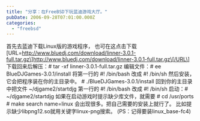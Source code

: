 ```yaml
---
title: "分享：在FreeBSD下玩蓝迪游戏大厅。"
pubDate: 2006-09-28T07:01:00.000Z
categories: 
  - "freebsd"
---
```


首先去蓝迪下载Linux版的游戏程序， 也可在这点击下载\[URL=http://www.bluedj.com/download/linner-3.0.1-full.tar.gz\]http://www.bluedj.com/download/linner-3.0.1-full.tar.gz\[/URL\] 下载回来后解压：# tar -xf linner-3.0.1-full.tar.gz 编辑文件：# ee BlueDJGames-3.0.1/install 将第一行的 #! /bin/bash 改成 #! /bin/sh 然后安装，它会把程序装在你的主目录中。 # ./BlueDJGames-3.0.1/install 回到你的主目录中把文件 ~/djgame2/startdjg 第一行的 #! /bin/bash 改成 #! /bin/sh 启动：# ~/djgame2/startdjg 如果在启动游戏时提示缺少库文件，就需要 # cd /usr/ports # make search name=linux 会出现很多。把自己需要的安装上就行了。 比如提示缺少libpng12.so就用关键字linux-png搜索。 (PS：记得要装linux\_base-fc4)
